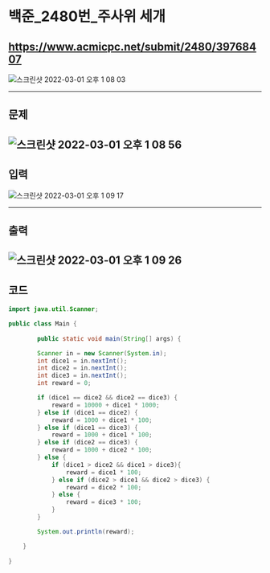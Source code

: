 # 백준_2480번_주사위 세개
https://www.acmicpc.net/submit/2480/39768407
---
![스크린샷 2022-03-01 오후 1 08 03](https://user-images.githubusercontent.com/53985471/156103064-bc68b281-33b9-4bfd-bfcb-0ec8fad48853.png)

---
## 문제
![스크린샷 2022-03-01 오후 1 08 56](https://user-images.githubusercontent.com/53985471/156103150-abcecde4-0914-444e-be5e-6e0ab8cc65d1.png)
---
## 입력
![스크린샷 2022-03-01 오후 1 09 17](https://user-images.githubusercontent.com/53985471/156103193-fae8ea30-515c-4c05-8161-f20cd7fbfcd3.png)

---
## 출력
![스크린샷 2022-03-01 오후 1 09 26](https://user-images.githubusercontent.com/53985471/156103202-6e0bd3e0-148a-46ac-9c9c-42a75f65f085.png)
---
## 코드
```java
import java.util.Scanner;

public class Main {
    
        public static void main(String[] args) {

        Scanner in = new Scanner(System.in);
        int dice1 = in.nextInt();
        int dice2 = in.nextInt();
        int dice3 = in.nextInt();
        int reward = 0;

        if (dice1 == dice2 && dice2 == dice3) {
            reward = 10000 + dice1 * 1000;
        } else if (dice1 == dice2) {
            reward = 1000 + dice1 * 100;
        } else if (dice1 == dice3) {
            reward = 1000 + dice1 * 100;
        } else if (dice2 == dice3) {
            reward = 1000 + dice2 * 100;
        } else {
            if (dice1 > dice2 && dice1 > dice3){
                reward = dice1 * 100;
            } else if (dice2 > dice1 && dice2 > dice3) {
                reward = dice2 * 100;
            } else {
                reward = dice3 * 100;
            }
        }

        System.out.println(reward);

    }
    
}
```
